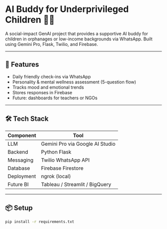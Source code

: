 # AI Buddy for Underprivileged Children 🤖💛

A social-impact GenAI project that provides a supportive AI buddy for children in orphanages or low-income backgrounds via WhatsApp. Built using Gemini Pro, Flask, Twilio, and Firebase.

---

## 🚀 Features

- Daily friendly check-ins via WhatsApp
- Personality & mental wellness assessment (5-question flow)
- Tracks mood and emotional trends
- Stores responses in Firebase
- Future: dashboards for teachers or NGOs

---

## 🛠 Tech Stack

| Component | Tool |
|----------|------|
| LLM | Gemini Pro via Google AI Studio |
| Backend | Python Flask |
| Messaging | Twilio WhatsApp API |
| Database | Firebase Firestore |
| Deployment | ngrok (local) |
| Future BI | Tableau / Streamlit / BigQuery |

---

## 📦 Setup

```bash
pip install -r requirements.txt
